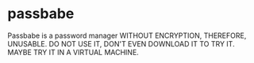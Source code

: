 # passbabe
Passbabe is a password manager WITHOUT ENCRYPTION, THEREFORE, UNUSABLE. DO NOT USE IT, DON'T EVEN DOWNLOAD IT TO TRY IT. MAYBE TRY IT IN A VIRTUAL MACHINE.

